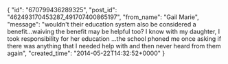  {
   "id": "670799436289325",
   "post_id": "462493170453287_491707400865197",
   "from_name": "Gail Marie",
   "message": "wouldn't their education system also be considered a benefit...waiving the benefit may be helpful too? I know with my daughter, I took responsibility for her education ...the school phoned me once asking if there was anything that I needed help with and then never heard from them again",
   "created_time": "2014-05-22T14:32:52+0000"
 }
